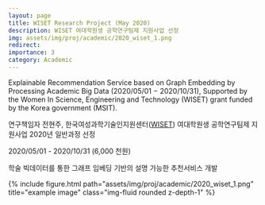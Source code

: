 ```yaml
---
layout: page
title: WISET Research Project (May 2020) 
description: WISET 여대학원생 공학연구팀제 지원사업 선정
img: assets/img/proj/academic/2020_wiset_1.png
redirect: 
importance: 3
category: Academic
---
```


Explainable Recommendation Service based on Graph Embedding by Processing Academic Big Data (2020/05/01 − 2020/10/31), Supported by the Women In Science, Engineering and Technology (WISET) grant funded by the Korea government (MSIT).

연구책임자 전현주, 한국여성과학기술인지원센터([WISET](https://www.wiset.or.kr/)) 여대학원생 공학연구팀제 지원사업 2020년 일반과정 선정

2020/05/01 - 2020/10/31 (6,000 천원)

학술 빅데이터를 통한 그래프 임베딩 기반의 설명 가능한 추천서비스 개발 

<div class="row">
    <div class="col-sm mt-3 mt-md-0">
        {% include figure.html path="assets/img/proj/academic/2020_wiset_1.png" title="example image" class="img-fluid rounded z-depth-1" %}
    </div>
</div>
<div class="caption">
    
</div>
